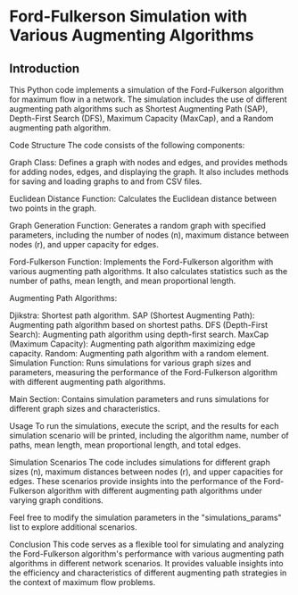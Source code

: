 
# Ford-Fulkerson Simulation with Various Augmenting Algorithms
## Introduction
This Python code implements a simulation of the Ford-Fulkerson algorithm for maximum flow in a network. The simulation includes the use of different augmenting path algorithms such as Shortest Augmenting Path (SAP), Depth-First Search (DFS), Maximum Capacity (MaxCap), and a Random augmenting path algorithm.

Code Structure
The code consists of the following components:

Graph Class: Defines a graph with nodes and edges, and provides methods for adding nodes, edges, and displaying the graph. It also includes methods for saving and loading graphs to and from CSV files.

Euclidean Distance Function: Calculates the Euclidean distance between two points in the graph.

Graph Generation Function: Generates a random graph with specified parameters, including the number of nodes (n), maximum distance between nodes (r), and upper capacity for edges.

Ford-Fulkerson Function: Implements the Ford-Fulkerson algorithm with various augmenting path algorithms. It also calculates statistics such as the number of paths, mean length, and mean proportional length.

Augmenting Path Algorithms:

Djikstra: Shortest path algorithm.
SAP (Shortest Augmenting Path): Augmenting path algorithm based on shortest paths.
DFS (Depth-First Search): Augmenting path algorithm using depth-first search.
MaxCap (Maximum Capacity): Augmenting path algorithm maximizing edge capacity.
Random: Augmenting path algorithm with a random element.
Simulation Function: Runs simulations for various graph sizes and parameters, measuring the performance of the Ford-Fulkerson algorithm with different augmenting path algorithms.

Main Section: Contains simulation parameters and runs simulations for different graph sizes and characteristics.

Usage
To run the simulations, execute the script, and the results for each simulation scenario will be printed, including the algorithm name, number of paths, mean length, mean proportional length, and total edges.

Simulation Scenarios
The code includes simulations for different graph sizes (n), maximum distances between nodes (r), and upper capacities for edges. These scenarios provide insights into the performance of the Ford-Fulkerson algorithm with different augmenting path algorithms under varying graph conditions.

Feel free to modify the simulation parameters in the "simulations_params" list to explore additional scenarios.

Conclusion
This code serves as a flexible tool for simulating and analyzing the Ford-Fulkerson algorithm's performance with various augmenting path algorithms in different network scenarios. It provides valuable insights into the efficiency and characteristics of different augmenting path strategies in the context of maximum flow problems.
